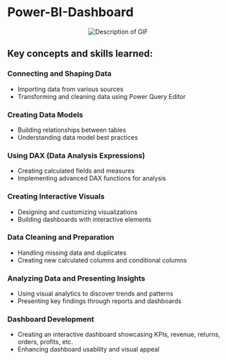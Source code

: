 # Power-BI-Dashboard
<div align="center">
  <img src = "https://github.com/Prajwalk09/Power-BI-Dashboard/blob/38d4b657c5a2a8d8e29e15680d530bdb6f3d04dd/Adventure%20Works%20Report.gif" alt="Description of GIF">
</div>

## Key concepts and skills learned: 
### Connecting and Shaping Data
- Importing data from various sources
- Transforming and cleaning data using Power Query Editor

### Creating Data Models
- Building relationships between tables
- Understanding data model best practices

### Using DAX (Data Analysis Expressions)
- Creating calculated fields and measures
- Implementing advanced DAX functions for analysis

### Creating Interactive Visuals
- Designing and customizing visualizations
- Building dashboards with interactive elements

### Data Cleaning and Preparation
- Handling missing data and duplicates
- Creating new calculated columns and conditional columns

### Analyzing Data and Presenting Insights
- Using visual analytics to discover trends and patterns
- Presenting key findings through reports and dashboards

### Dashboard Development
- Creating an interactive dashboard showcasing KPIs, revenue, returns, orders, profits, etc.
- Enhancing dashboard usability and visual appeal



